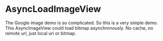 # AsyncLoadImageView

The Google image demo is so complicated. So this is a very simple demo. This  AsyncImageView could load bitmap asynchronously. No cache, no remote url, just local uri or bitmap.

